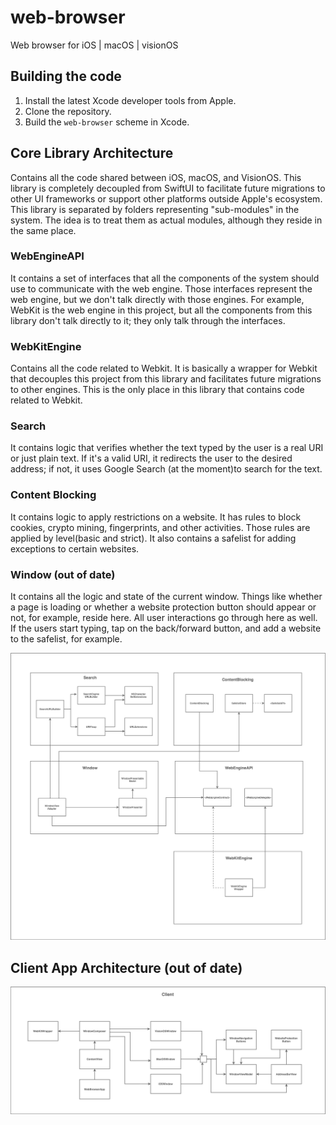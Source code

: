 # web-browser

Web browser for iOS | macOS | visionOS

## Building the code

1. Install the latest Xcode developer tools from Apple.
2. Clone the repository.
3. Build the `web-browser` scheme in Xcode.

## Core Library Architecture
Contains all the code shared between iOS, macOS, and VisionOS. This library is completely decoupled from SwiftUI to facilitate future migrations to other UI frameworks or support other platforms outside Apple's ecosystem. 
This library is separated by folders representing "sub-modules" in the system. The idea is to treat them as actual modules, although they reside in the same place. 

### WebEngineAPI
It contains a set of interfaces that all the components of the system should use to communicate with the web engine. Those interfaces represent the web engine, but we don't talk directly with those engines. For example, WebKit is the web engine in this project, but all the components from this library don't talk directly to it; they only talk through the interfaces. 

### WebKitEngine
Contains all the code related to Webkit. It is basically a wrapper for Webkit that decouples this project from this library and facilitates future migrations to other engines. This is the only place in this library that contains code related to Webkit. 

### Search
It contains logic that verifies whether the text typed by the user is a real URI or just plain text. If it's a valid URI, it redirects the user to the desired address; if not, it uses Google Search (at the moment)to search for the text.

### Content Blocking
It contains logic to apply restrictions on a website. It has rules to block cookies, crypto mining, fingerprints, and other activities. Those rules are applied by level(basic and strict). It also contains a safelist for adding exceptions to certain websites. 

### Window (out of date)
It contains all the logic and state of the current window. Things like whether a page is loading or whether a website protection button should appear or not, for example, reside here. All user interactions go through here as well. If the users start typing, tap on the back/forward button, and add a website to the safelist, for example. 


![Current Core Library Architecture](core-module-current-architecture.png)

## Client App Architecture (out of date)
![Current Client App Architecture](client-architecture.png)

